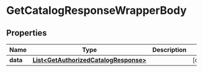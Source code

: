 

# GetCatalogResponseWrapperBody


## Properties

Name | Type | Description | Notes
------------ | ------------- | ------------- | -------------
**data** | [**List&lt;GetAuthorizedCatalogResponse&gt;**](GetAuthorizedCatalogResponse.md) |  |  [optional]



